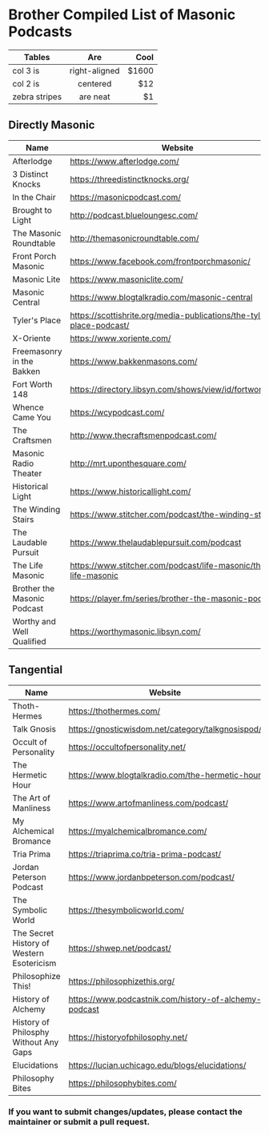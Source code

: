 # Brother Compiled List of Masonic Podcasts

| Tables        | Are           | Cool  |
| ------------- |:-------------:| -----:|
| col 3 is      | right-aligned | $1600 |
| col 2 is      | centered      |   $12 |
| zebra stripes | are neat      |    $1 |


## Directly Masonic
|Name|Website|Facebook|Youtube|Twitter|Other|
|---|---|---|---|---|---|
|Afterlodge|https://www.afterlodge.com/|-|-|-|-|
|3 Distinct Knocks|https://threedistinctknocks.org/|-|-|-|-|
|In the Chair|https://masonicpodcast.com/|-|-|-|-|
|Brought to Light|http://podcast.blueloungesc.com/|-|-|-|-|
|The Masonic Roundtable|http://themasonicroundtable.com/|-|-|-|-|
|Front Porch Masonic|https://www.facebook.com/frontporchmasonic/|-|-|-|-|
|Masonic Lite|https://www.masoniclite.com/|-|-|-|-|
|Masonic Central|https://www.blogtalkradio.com/masonic-central|-|-|-|-|
|Tyler's Place|https://scottishrite.org/media-publications/the-tylers-place-podcast/|-|-|-|-|
|X-Oriente|https://www.xoriente.com/|-|-|-|-|
|Freemasonry in the Bakken|https://www.bakkenmasons.com/|-|-|-|-|
|Fort Worth 148|https://directory.libsyn.com/shows/view/id/fortworth148|-|-|-|-|
|Whence Came You|https://wcypodcast.com/|-|-|-|-|
|The Craftsmen|http://www.thecraftsmenpodcast.com/|-|-|-|-|
|Masonic Radio Theater|http://mrt.uponthesquare.com/|-|-|-|-|
|Historical Light|https://www.historicallight.com/|-|-|-|-|
|The Winding Stairs|https://www.stitcher.com/podcast/the-winding-stairs|-|-|-|-|
|The Laudable Pursuit|https://www.thelaudablepursuit.com/podcast|-|-|-|-|
|The Life Masonic|https://www.stitcher.com/podcast/life-masonic/the-life-masonic|-|-|-|-|
|Brother the Masonic Podcast|https://player.fm/series/brother-the-masonic-podcast|-|-|-|-|
|Worthy and Well Qualified|https://worthymasonic.libsyn.com/|-|-|-|-|

## Tangential
|Name|Website|Facebook|Youtube|Twitter|Other|
|---|---|---|---|---|---|
|Thoth-Hermes|https://thothermes.com/|-|-|-|-|
|Talk Gnosis|https://gnosticwisdom.net/category/talkgnosispod/|-|-|-|-|
|Occult of Personality|https://occultofpersonality.net/|-|-|-|-|
|The Hermetic Hour|https://www.blogtalkradio.com/the-hermetic-hour|-|-|-|-|
|The Art of Manliness|https://www.artofmanliness.com/podcast/|-|-|-|-|
|My Alchemical Bromance|https://myalchemicalbromance.com/|-|-|-|-|
|Tria Prima|https://triaprima.co/tria-prima-podcast/|-|-|-|-|
|Jordan Peterson Podcast|https://www.jordanbpeterson.com/podcast/|-|-|-|-|
|The Symbolic World|https://thesymbolicworld.com/|-|-|-|-|
|The Secret History of Western Esotericism|https://shwep.net/podcast/|-|-|-|-|
|Philosophize This!|https://philosophizethis.org/|-|-|-|-|
|History of Alchemy|https://www.podcastnik.com/history-of-alchemy-podcast|-|-|-|-|
|History of Philosphy Without Any Gaps|https://historyofphilosophy.net/|-|-|-|-|
|Elucidations|https://lucian.uchicago.edu/blogs/elucidations/|-|-|-|-|
|Philosophy Bites|https://philosophybites.com/|-|-|-|-|



### If you want to submit changes/updates, please contact the maintainer or submit a pull request.
